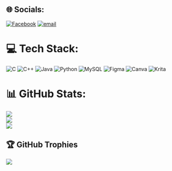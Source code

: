 
## 🌐 Socials:
[![Facebook](https://img.shields.io/badge/Facebook-%231877F2.svg?logo=Facebook&logoColor=white)](https://facebook.com/andrei.may.redwhale) [![email](https://img.shields.io/badge/Email-D14836?logo=gmail&logoColor=white)](mailto:redwhalecs@gmail.com) 

# 💻 Tech Stack:
![C](https://img.shields.io/badge/c-%2300599C.svg?style=flat-square&logo=c&logoColor=white) ![C++](https://img.shields.io/badge/c++-%2300599C.svg?style=flat-square&logo=c%2B%2B&logoColor=white) ![Java](https://img.shields.io/badge/java-%23ED8B00.svg?style=flat-square&logo=openjdk&logoColor=white) ![Python](https://img.shields.io/badge/python-3670A0?style=flat-square&logo=python&logoColor=ffdd54) ![MySQL](https://img.shields.io/badge/mysql-4479A1.svg?style=flat-square&logo=mysql&logoColor=white) ![Figma](https://img.shields.io/badge/figma-%23F24E1E.svg?style=flat-square&logo=figma&logoColor=white) ![Canva](https://img.shields.io/badge/Canva-%2300C4CC.svg?style=flat-square&logo=Canva&logoColor=white) ![Krita](https://img.shields.io/badge/Krita-203759?style=flat-square&logo=krita&logoColor=EEF37B)

# 📊 GitHub Stats:
![](https://github-readme-stats.vercel.app/api?username=WhaleRed&theme=vue-dark&hide_border=false&include_all_commits=true&count_private=true)<br/>
![](https://nirzak-streak-stats.vercel.app/?user=WhaleRed&theme=vue-dark&hide_border=false)<br/>
![](https://github-readme-stats.vercel.app/api/top-langs/?username=WhaleRed&theme=vue-dark&hide_border=false&include_all_commits=true&count_private=true&layout=compact)

## 🏆 GitHub Trophies
![](https://github-profile-trophy.vercel.app/?username=WhaleRed&theme=default&no-frame=false&no-bg=true&margin-w=4)

<!-- Proudly created with GPRM ( https://gprm.itsvg.in ) -->
